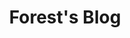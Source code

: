 ---
layout: home

title: Forest's Blog
titleTemplate: 个人技术知识库，记录和分享个人碎片化、结构化、体系化的技术知识内容

hero:
  name: Forest's Blog
  text: 专注 & 洞察 & 分享
  tagline: 个人技术知识库，记录 & 分享个人碎片化、结构化、体系化的技术知识内容。
  image:
    src: /images/logo.png
    alt: Logo
  actions:
    - theme: brand
      text: 快速开始
      link: /README
    - theme: alt
      text: 在 GitHub 查看
      link: https://github.com/myforest0/myforest0

features:
  - icon:
      src: images/svg/focus.svg
    title: 保持专注
    details: “简单比复杂更难，你必须努力让你的想法变得清晰明了，让它变得简单。一旦你做到了简单，你就能搬动大山。” -- 乔布斯
  - icon:
      src: images/svg/insight.svg
    title: 善于洞察
    details: “我既没有突出的理解力，也没有过人的机智。只在觉察那些稍纵即逝的事物并对其进行精细观察的能力上，我可能在普通人之上。” -- 达尔文
  - icon:
      src: images/svg/knowledge.svg
    title: 乐于分享
    details: 关于分享，有形的物品越分越少，无形的知识越分越多。在记录与分享的过程中, 梳理所学, 交流所得, 必有所获。
---